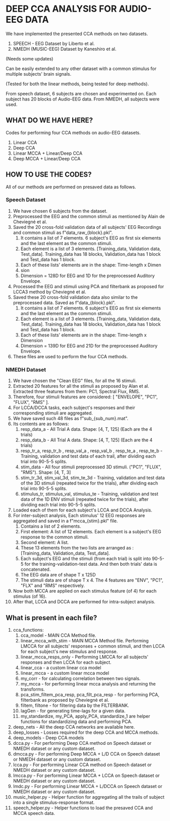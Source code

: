 # DEEP CCA ANALYSIS FOR AUDIO-EEG DATA

We have implemented the presented CCA methods on two datasets.
1. SPEECH - EEG Dataset by Liberto et al.
2. NMEDH (MUSIC-EEG) Dataset by Kaneshiro et al.

(Needs some updates)

Can be easily extended to any other dataset with a common stimulus for multiple subjects' brain signals.

(Tested for both the linear methods, being tested for deep methods).

From speech dataset, 6 subjects are chosen and experimented on. Each subject has 20 blocks of Audio-EEG data.
From NMEDH, all subjects were used.

## WHAT DO WE HAVE HERE?
Codes for performing four CCA methods on audio-EEG datasets.
1. Linear CCA
2. Deep CCA
3. Linear MCCA + Linear/Deep CCA
4. Deep MCCA + Linear/Deep CCA

## HOW TO USE THE CODES?
All of our methods are performed on presaved data as follows.

### Speech Dataset
1. We have chosen 6 subjects from the dataset.
2. Preprocessed the EEG and the common stimuli as mentioned by Alain de Cheviegné et al.
3. Saved the 20 cross-fold validation data of all subjects' EEG Recordings and common stimuli as f"data_raw_{block}.pkl".
   1. It contains a list of 7 elements. 6 subject's EEG as first six elements and the last element as the common stimuli.
   2. Each element is a list of 3 elements. [Training_data, Validation data, Test_data]. Training_data has 18 blocks, Validation_data has 1 block and Test_data has 1 block.
   3. Each of these lists' elements are in the shape: Time-length x Dimen
   4. sion
   5. Dimension = 128D for EEG and 1D for the preprocessed Auditory Envelope.
4. Processed the EEG and stimuli using PCA and filterbank as proposed for LCCA3 method by Cheviegné et al.
5. Saved these 20 cross-fold validation data also similar to the preprocessed data. Saved as f"data_{block}.pkl".
   1. It contains a list of 7 elements. 6 subject's EEG as first six elements and the last element as the common stimuli.
   2. Each element is a list of 3 elements. [Training_data, Validation data, Test_data]. Training_data has 18 blocks, Validation_data has 1 block and Test_data has 1 block.
   3. Each of these lists' elements are in the shape: Time-length x Dimension
   4. Dimension = 139D for EEG and 21D for the preprocessed Auditory Envelope.
6. These files are used to perform the four CCA methods.
 
### NMEDH Dataset
1. We have chosen the "Clean EEG" files, for all the 16 stimuli.  
2. Extracted 20 features for all the stimuli as proposed by Alan et al. Extracted three features from them: PC1, Spectral Flux, RMS.
3. Therefore, four stimuli features are considered: [ "ENVELOPE", "PC1", "FLUX", "RMS" ].
4. For LCCA/DCCA tasks, each subject's responses and their corresponding stimuli are aggregated.
5. We have saved such 48 files as f"sub_{sub_num}.mat".
6. Its contents are as follows:
   1. resp_data_a - All Trial A data. Shape: [4, T, 125] (Each are the 4 trials)
   2. resp_data_b - All Trial A data. Shape: [4, T, 125] (Each are the 4 trials)
   3. resp_tr_a, resp_tr_b , resp_val_a , resp_val_b , resp_te_a , resp_te_b - Training, validation and test data of each trail, after dividing each trial into 90-5-5 splits.
   4.  stim_data  - All four stimuli preprocessed 3D stimuli. ("PC1", "FLUX", "RMS"). Shape: [4, T, 3]
   5.  stim_tr_3d, stim_val_3d, stim_te_3d    - Training, validation and test data of the 3D stimuli (repeated twice for the trials), after dividing each trial into 90-5-5 splits.
   6.  stimulus_tr, stimulus_val, stimulus_te - Training, validation and test data of the 1D ENV stimuli (repeated twice for the trials), after dividing each trial into 90-5-5 splits.
7. Loaded each of them for each subject's LCCA and DCCA Analysis.
8. For inter-subject analysis, Each stimulus' 12 EEG responses are aggregated and saved in a f"mcca_{stim}.pkl" file.
   1. Contains a list of 2 elements.
   2. First element: A list of 12 elements. Each element is a subject's EEG response to the common stimuli.
   3. Second element: A list.
   4. These 13 elements from the two lists are arranged as : [Training_data, Validation_data, Test_data].
   5. Each subject's EEG and the stimuli (from each trial) is split into 90-5-5 for the training-validation-test data. And then both trials' data is concatenated.
   6. The EEG data are of shape T x 125D
   7. The stimuli data are of shape T x 4. The 4 features are "ENV", "PC1", "FLX" and "RMS" respectively.
9.  Now both MCCA are applied on each stimulus feature (of 4) for each stimulus (of 16). 
10. After that, LCCA and DCCA are performed for intra-subject analysis.


## What is present in each file?
1. cca_functions: 
   1. cca_model  - MAIN CCA Method file.
   2. linear_mcca_with_stim - MAIN MCCA Method file. Performing LMCCA for all subjects' responses + common stimuli, and then LCCA for each subject's new stimulus and response.
   3. linear_mcca_resps_only - Performing LMCCA for all subjects' responses and then LCCA for each subject.
   4. linear_cca  - a custom linear cca  model
   5. linear_mcca - a custom linear mcca model
   6. my_corr    - for calculating correlation between two signals.
   7. my_mcca    - for performing linear mcca analysis and returning the transforms.
   8. pca_stim_filtem_pca_resp, pca_filt_pca_resp - for performing PCA, filterbank as proposed by Cheviegné et al.
   9. filtem, filtone - for filtering data by the FILTERBANK.
   10. lagGen     - for generating time-lags for a given data.
   11. my_standardize, my_PCA, apply_PCA, standardize_1 are helper functions for standardizing data and performing PCA.
2. deep_nets   - All the deep CCA networks are available here.
3. deep_losses - Losses required for the deep CCA and MCCA methods. 
4. deep_models - Deep CCA models
5. dcca.py  - For performing Deep CCA   method on Speech dataset or NMEDH dataset or any custom dataset.
6. dmcca.py - For performing Deep MCCA   + L/D CCA on Speech dataset or NMEDH dataset or any custom dataset.
7. lcca.py  - For performing Linear CCA method on Speech dataset or NMEDH dataset or any custom dataset.
8. lmcca.py - For performing Linear MCCA + LCCA   on Speech dataset or NMEDH dataset or any custom dataset.
9. lmdc.py  - For performing Linear MCCA + L/DCCA on Speech dataset or NMEDH dataset or any custom dataset.
10. music_helper.py  - Helper function for aggregating all the trails of subject into a single stimulus-response format.
11. speech_helper.py - Helper functions to load the presaved CCA and MCCA speech data.


